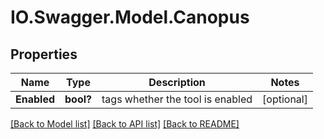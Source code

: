 # IO.Swagger.Model.Canopus
## Properties

Name | Type | Description | Notes
------------ | ------------- | ------------- | -------------
**Enabled** | **bool?** | tags whether the tool is enabled | [optional] 

[[Back to Model list]](../README.md#documentation-for-models) [[Back to API list]](../README.md#documentation-for-api-endpoints) [[Back to README]](../README.md)

